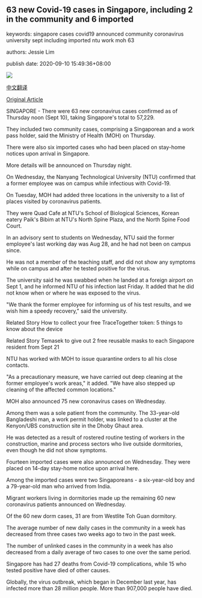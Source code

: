 ## 63 new Covid-19 cases in Singapore, including 2 in the community and 6 imported

keywords: singapore cases covid19 announced community coronavirus university sept including imported ntu work moh 63

authors: Jessie Lim

publish date: 2020-09-10 15:49:36+08:00

![](https://www.straitstimes.com/sites/default/files/styles/x_large/public/articles/2020/09/10/hzmoh0910.jpg?itok=raktQLCJ)

[中文翻译](63%20new%20Covid-19%20cases%20in%20Singapore%2C%20including%202%20in%20the%20community%20and%206%20imported_zh.md)

[Original Article](https://www.straitstimes.com/singapore/health/63-new-covid-19-cases-in-singapore-including-2-in-the-community-and-6-imported)

SINGAPORE - There were 63 new coronavirus cases confirmed as of Thursday noon (Sept 10), taking Singapore's total to 57,229.

They included two community cases, comprising a Singaporean and a work pass holder, said the Ministry of Health (MOH) on Thursday.

There were also six imported cases who had been placed on stay-home notices upon arrival in Singapore.

More details will be announced on Thursday night.

On Wednesday, the Nanyang Technological University (NTU) confirmed that a former employee was on campus while infectious with Covid-19.

On Tuesday, MOH had added three locations in the university to a list of places visited by coronavirus patients.

They were Quad Cafe at NTU's School of Biological Sciences, Korean eatery Paik's Bibim at NTU's North Spine Plaza, and the North Spine Food Court.

In an advisory sent to students on Wednesday, NTU said the former employee's last working day was Aug 28, and he had not been on campus since.

He was not a member of the teaching staff, and did not show any symptoms while on campus and after he tested positive for the virus.

The university said he was swabbed when he landed at a foreign airport on Sept 1, and he informed NTU of his infection last Friday. It added that he did not know when or where he was exposed to the virus.

"We thank the former employee for informing us of his test results, and we wish him a speedy recovery," said the university.

Related Story How to collect your free TraceTogether token: 5 things to know about the device

Related Story Temasek to give out 2 free reusable masks to each Singapore resident from Sept 21

NTU has worked with MOH to issue quarantine orders to all his close contacts.

"As a precautionary measure, we have carried out deep cleaning at the former employee's work areas," it added. "We have also stepped up cleaning of the affected common locations."

MOH also announced 75 new coronavirus cases on Wednesday.

Among them was a sole patient from the community. The 33-year-old Bangladeshi man, a work permit holder, was linked to a cluster at the Kenyon/UBS construction site in the Dhoby Ghaut area.

He was detected as a result of rostered routine testing of workers in the construction, marine and process sectors who live outside dormitories, even though he did not show symptoms.

Fourteen imported cases were also announced on Wednesday. They were placed on 14-day stay-home notice upon arrival here.

Among the imported cases were two Singaporeans - a six-year-old boy and a 79-year-old man who arrived from India.

Migrant workers living in dormitories made up the remaining 60 new coronavirus patients announced on Wednesday.

Of the 60 new dorm cases, 31 are from Westlite Toh Guan dormitory.

The average number of new daily cases in the community in a week has decreased from three cases two weeks ago to two in the past week.

The number of unlinked cases in the community in a week has also decreased from a daily average of two cases to one over the same period.

Singapore has had 27 deaths from Covid-19 complications, while 15 who tested positive have died of other causes.

Globally, the virus outbreak, which began in December last year, has infected more than 28 million people. More than 907,000 people have died.
